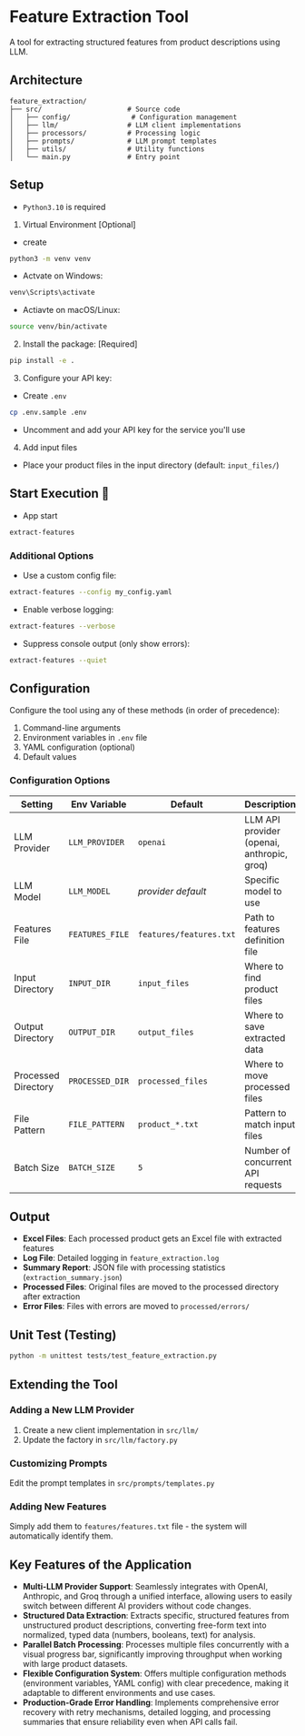 # Feature Extraction Tool

A tool for extracting structured features from product descriptions using LLM.

## Architecture

```
feature_extraction/
├── src/                     # Source code
│   ├── config/               # Configuration management
│   ├── llm/                 # LLM client implementations
│   ├── processors/          # Processing logic
│   ├── prompts/             # LLM prompt templates
│   ├── utils/               # Utility functions
│   └── main.py              # Entry point
```

## Setup

- `Python3.10` is required

1. Virtual Environment [Optional]

- create
```bash
python3 -m venv venv
```

 - Actvate on Windows:

```bash
venv\Scripts\activate
```

 - Actiavte on macOS/Linux:
```bash
source venv/bin/activate
```

2. Install the package: [Required]

```bash
pip install -e .
```

3. Configure your API key:

- Create `.env`
```bash
cp .env.sample .env
```

   - Uncomment and add your API key for the service you'll use

4. Add input files

- Place your product files in the input directory (default: `input_files/`)


## Start Execution  🚀
- App start

```bash
extract-features
```

### Additional Options

- Use a custom config file:
```bash
extract-features --config my_config.yaml
```

- Enable verbose logging:
```bash
extract-features --verbose
```

- Suppress console output (only show errors):
```bash
extract-features --quiet
```

## Configuration

Configure the tool using any of these methods (in order of precedence):

1. Command-line arguments
2. Environment variables in `.env` file
3. YAML configuration (optional)
4. Default values

### Configuration Options

| Setting | Env Variable | Default | Description |
|---------|--------------|---------|-------------|
| LLM Provider | `LLM_PROVIDER` | `openai` | LLM API provider (openai, anthropic, groq) |
| LLM Model | `LLM_MODEL` | *provider default* | Specific model to use |
| Features File | `FEATURES_FILE` | `features/features.txt` | Path to features definition file |
| Input Directory | `INPUT_DIR` | `input_files` | Where to find product files |
| Output Directory | `OUTPUT_DIR` | `output_files` | Where to save extracted data |
| Processed Directory | `PROCESSED_DIR` | `processed_files` | Where to move processed files |
| File Pattern | `FILE_PATTERN` | `product_*.txt` | Pattern to match input files |
| Batch Size | `BATCH_SIZE` | `5` | Number of concurrent API requests |

## Output

- **Excel Files**: Each processed product gets an Excel file with extracted features
- **Log File**: Detailed logging in `feature_extraction.log`
- **Summary Report**: JSON file with processing statistics (`extraction_summary.json`)
- **Processed Files**: Original files are moved to the processed directory after extraction
- **Error Files**: Files with errors are moved to `processed/errors/`

## Unit Test (Testing)

```bash
python -m unittest tests/test_feature_extraction.py
```

## Extending the Tool

### Adding a New LLM Provider

1. Create a new client implementation in `src/llm/`
2. Update the factory in `src/llm/factory.py`

### Customizing Prompts

Edit the prompt templates in `src/prompts/templates.py`

### Adding New Features

Simply add them to `features/features.txt` file - the system will automatically identify them.


## Key Features of the Application

- **Multi-LLM Provider Support**: Seamlessly integrates with OpenAI, Anthropic, and Groq through a unified interface, allowing users to easily switch between different AI providers without code changes.
- **Structured Data Extraction**: Extracts specific, structured features from unstructured product descriptions, converting free-form text into normalized, typed data (numbers, booleans, text) for analysis.
- **Parallel Batch Processing**: Processes multiple files concurrently with a visual progress bar, significantly improving throughput when working with large product datasets.
- **Flexible Configuration System**: Offers multiple configuration methods (environment variables, YAML config) with clear precedence, making it adaptable to different environments and use cases.
- **Production-Grade Error Handling**: Implements comprehensive error recovery with retry mechanisms, detailed logging, and processing summaries that ensure reliability even when API calls fail.